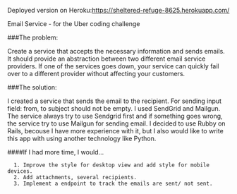 Deployed version on Heroku:https://sheltered-refuge-8625.herokuapp.com/

Email Service - for the Uber coding challenge


###The problem:

Create a service that accepts the necessary information and sends emails. It should provide an abstraction between two different email service providers. If one of the services goes down, your service can quickly fail over to a different provider without affecting your customers.

###The solution:

I created a service that sends the email to the recipient. For sending input field: from, to subject should not be empty. I used SendGrid and Mailgun. The service always try to use Sendgrid first and if something goes wrong, the service try to use Mailgun for sending email. 
I decided to use  Rubby on Rails, becouse I have more experience with it, but I also would like to write this app with using another technology like Python.

####If I had more time, I would...

      1. Improve the style for desktop view and add style for mobile devices.
      2. Add attachments, several recipients.
      3. Implement a endpoint to track the emails are sent/ not sent.


